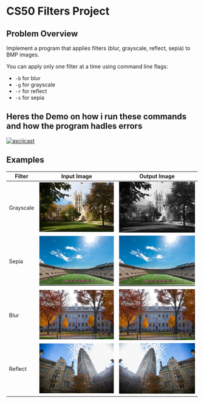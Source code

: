 # CS50 Filters Project

## Problem Overview
Implement a program that applies filters (blur, grayscale, reflect, sepia) to BMP images.

You can apply only one filter at a time using command line flags:
- `-b` for blur
- `-g` for grayscale
- `-r` for reflect
- `-s` for sepia

## Heres the Demo on how i run these commands and how the program hadles errors
  [![asciicast](https://asciinema.org/a/m0KmInXYlkF8DvbJDTYLPARrr.svg)](https://asciinema.org/a/m0KmInXYlkF8DvbJDTYLPARrr)

## Examples

| Filter     | Input Image                                   | Output Image                                  |
|------------|----------------------------------------------|----------------------------------------------|
| Grayscale  | ![grayscale input](img/courtyard.bmp) | ![grayscale output](img/images-grayscale.bmp) |
| Sepia      | ![sepia input](img/stadium.bmp)          | ![sepia output](img/stadium.bmp)         |
| Blur       | ![blur input](img/yard.bmp)             | ![blur output](img/yard-blurred.bmp)            |
| Reflect    | ![reflect input](img/tower.bmp)       | ![reflect output](img/tower-reflected.bmp)      |
